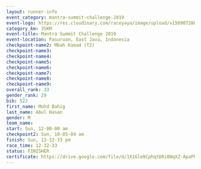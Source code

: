 ```yaml
---
layout: runner-info 
event_category: mantra-summit-challenge-2019 
event-logo: https://res.cloudinary.com/raceyaya/image/upload/v1569072809/logo/mantra-image_segrbx.jpg
category_km: 35KM 
event-title: Mantra Summit Challenge 2019 
event-location: Pasuruan, East Java, Indonesia 
checkpoint-name2: Mbah Kamad (T2) 
checkpoint-name3: 
checkpoint-name4: 
checkpoint-name5: 
checkpoint-name6: 
checkpoint-name7: 
checkpoint-name8: 
checkpoint-name9: 
overall_rank: 33
gender_rank: 29
bib: 522
first_name: Mohd Bahig
last_name: Abul Hasan
gender: M
team_name: 
start: Sun, 12-00-00 am
checkpoint2: Sun, 10-05-04 am
finish: Sun, 12-32-33 pm
race_time: 12-32-33
status: FINISHER
certificate: https://drive.google.com/file/d/1X1Glo9CphqtDRi8NqXZ-ApaPh5XT-aOd/view?usp=sharing
---
```

